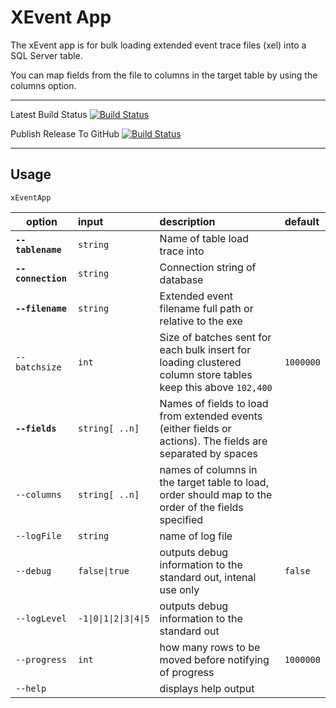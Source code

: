 # XEvent App
The xEvent app is for bulk loading extended event trace files (xel) into a SQL Server table.

You can map fields from the file to columns in the target table by using the columns option. 

---
Latest Build Status
[![Build Status](https://dev.azure.com/sabinio/sabin.io%20public/_apis/build/status/sabinio.sabinio.sqltest?branchName=master)](https://dev.azure.com/sabinio/sabin.io%20public/_build/latest?definitionId=263&branchName=master)

Publish Release To GitHub
[![Build Status](https://dev.azure.com/sabinio/sabin.io%20public/_apis/build/status/sabinio.sabinio.sqltest?branchName=master&stageName=PublishToGitHub)](https://dev.azure.com/sabinio/sabin.io%20public/_build/latest?definitionId=263&branchName=master)

---
## Usage


```
xEventApp 
```

|option|input|description|default|
|-|:-|:-|:-|
|**`--tablename`**|`string`|Name of table load trace into||
|**`--connection`**|`string`|Connection string of database||
|**`--filename`**|`string`|Extended event filename full path or relative to the exe||
|`--batchsize`|`int`|Size of batches sent for each bulk insert for loading clustered column store tables keep this above `102,400` |`1000000`|
|**`--fields`**|`string[ ..n]`|Names of fields to load from extended events (either fields or actions). The fields are separated by spaces|
|`--columns`|`string[ ..n]`|names of columns in the target table to load, order should map to the order of the fields specified||
|`--logFile`|`string`|name of log file||
|`--debug`|`false\|true`|outputs debug information to the standard out, intenal use only|`false`|
|`--logLevel`|`-1\|0\|1\|2\|3\|4\|5`|outputs debug information to the standard out||
|`--progress`|`int`|how many rows to be moved before notifying of progress|`1000000`|
|`--help`||displays help output||


